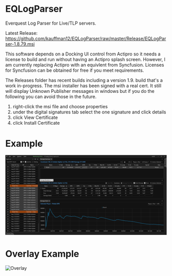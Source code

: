 # EQLogParser
Everquest Log Parser for Live/TLP servers.

Latest Release:
https://github.com/kauffman12/EQLogParser/raw/master/Release/EQLogParser-1.8.79.msi

This software depends on a Docking UI control from Actipro so it needs a license to build
and run without having an Actipro splash screen. However, I am currently replacing
Actipro with an equivlent from Syncfusion. Licenses for Syncfusion can be obtained
for free if you meet requirements. 

The Releases folder has recent builds including a version 1.9. build that's a work in-progress. The msi installer has been signed with a real cert. It still will display Unknown Publisher messages in windows but if you do the following you can avoid those in the future.

1. right-click the msi file and choose properties
2. under the digital signatures tab select the one signature and click details
3. click View Certificate
4. click Install Certificate

# Example
![Parser](./examples/example1.png)

# Overlay Example
![Overlay](./examples/example2.png)

